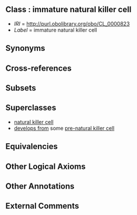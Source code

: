 
## Class : immature natural killer cell

 * *IRI* = http://purl.obolibrary.org/obo/CL_0000823
 * *Label* = immature natural killer cell

## Synonyms


## Cross-references


## Subsets


## Superclasses

 * [natural killer cell](../../CL/23/CL_0000623.md)
 * [develops from](../../RO/02/RO_0002202.md) some [pre-natural killer cell](../../CL/37/CL_0000937.md)

## Equivalencies


## Other Logical Axioms


## Other Annotations


## External Comments

